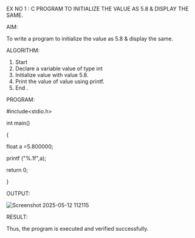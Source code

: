 EX NO 1 : C PROGRAM TO INITIALIZE THE VALUE AS 5.8 & DISPLAY THE SAME.

AIM:

To write a program to initialize the value as 5.8 & display the same.

ALGORITHM:
1. Start
2. Declare a variable value of type int
3. Initialize value with value 5.8.
4. Print the value of value using printf.
5. End .

PROGRAM:

#include<stdio.h>

int main()

{

float a =5.800000;

printf ("%.1f",a);

return 0;

}

OUTPUT:

![Screenshot 2025-05-12 112115](https://github.com/user-attachments/assets/daecf1b0-cacb-48c1-b106-21fb82fee28b)

RESULT:

Thus, the program is executed and verified successfully.
